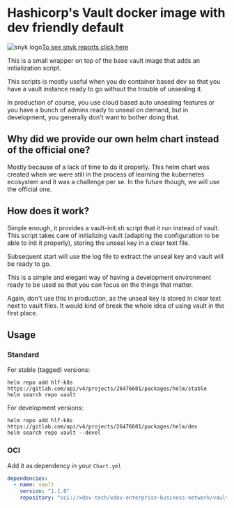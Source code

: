 # Hashicorp's Vault docker image with dev friendly default

![snyk logo](https://res.cloudinary.com/snyk/image/upload/v1468845142/favicon/favicon.ico)[To see snyk reports click here](https://app.snyk.io/org/glehmann/projects)

This is a small wrapper on top of the base vault image that adds an
initialization script.

This scripts is mostly useful when you do container based dev so that you have a
vault instance ready to go without the trouble of unsealing it.

In production of course, you use cloud based auto unsealing features or you have
a bunch of admins ready to unseal on demand, but in development, you generally
don't want to bother doing that.

## Why did we provide our own helm chart instead of the official one?

Mostly because of a lack of time to do it properly. This helm chart was created
when we were still in the process of learning the kubernetes ecosystem and it
was a challenge per se.  In the future though, we will use the official one.

## How does it work?

Simple enough, it provides a vault-init.sh script that it run instead of
vault. This script takes care of initializing vault (adapting the configuration
to be able to init it properly), storing the unseal key in a clear text file.

Subsequent start will use the log file to extract the unseal key and vault will
be ready to go.

This is a simple and elegant way of having a development environment ready to be
used so that you can focus on the things that matter.

Again, don't use this in production, as the unseal key is stored in clear text
next to vault files. It would kind of break the whole idea of using vault in the
first place.

## Usage

### Standard

For stable (tagged) versions:

```
helm repo add hlf-k8s https://gitlab.com/api/v4/projects/26476601/packages/helm/stable
helm search repo vault
```

For development versions:

```
helm repo add hlf-k8s https://gitlab.com/api/v4/projects/26476601/packages/helm/dev
helm search repo vault --devel
```

### OCI

Add it as dependency in your `Chart.yml`

~~~yaml
dependencies:
  - name: vault
    version: "1.1.0"
    repository: "oci://xdev-tech/xdev-enterprise-business-network/vault/helm"
~~~
